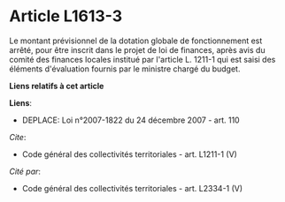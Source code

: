 # Article L1613-3

Le montant prévisionnel de la dotation globale de fonctionnement est arrêté, pour être inscrit dans le projet de loi de
finances, après avis du comité des finances locales institué par l'article L. 1211-1 qui est saisi des éléments d'évaluation
fournis par le ministre chargé du budget.

**Liens relatifs à cet article**

**Liens**:

  - DEPLACE: Loi n°2007-1822 du 24 décembre 2007 - art. 110

_Cite_:

  - Code général des collectivités territoriales - art. L1211-1 (V)

_Cité par_:

  - Code général des collectivités territoriales - art. L2334-1 (V)
